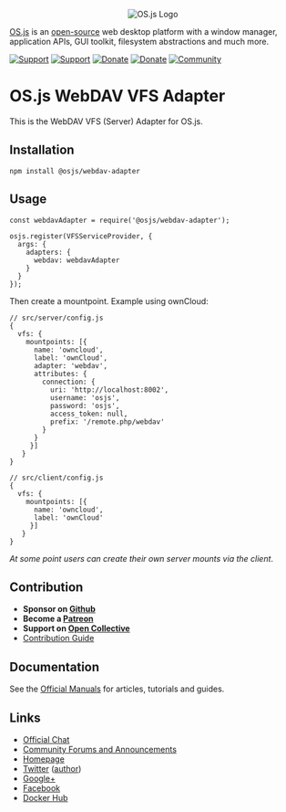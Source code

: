 <p align="center">
  <img alt="OS.js Logo" src="https://raw.githubusercontent.com/os-js/gfx/master/logo-big.png" />
</p>

[OS.js](https://www.os-js.org/) is an [open-source](https://raw.githubusercontent.com/os-js/OS.js/master/LICENSE) web desktop platform with a window manager, application APIs, GUI toolkit, filesystem abstractions and much more.

[![Support](https://img.shields.io/badge/patreon-support-orange.svg)](https://www.patreon.com/user?u=2978551&ty=h&u=2978551)
[![Support](https://img.shields.io/badge/opencollective-donate-red.svg)](https://opencollective.com/osjs)
[![Donate](https://img.shields.io/badge/liberapay-donate-yellowgreen.svg)](https://liberapay.com/os-js/)
[![Donate](https://img.shields.io/badge/paypal-donate-yellow.svg)](https://paypal.me/andersevenrud)
[![Community](https://img.shields.io/badge/join-community-green.svg)](https://community.os-js.org/)

# OS.js WebDAV VFS Adapter

This is the WebDAV VFS (Server) Adapter for OS.js.

## Installation

```
npm install @osjs/webdav-adapter
```

## Usage

```
const webdavAdapter = require('@osjs/webdav-adapter');

osjs.register(VFSServiceProvider, {
  args: {
    adapters: {
      webdav: webdavAdapter
    }
  }
});
```

Then create a mountpoint. Example using ownCloud:

```
// src/server/config.js
{
  vfs: {
    mountpoints: [{
      name: 'owncloud',
      label: 'ownCloud',
      adapter: 'webdav',
      attributes: {
        connection: {
          uri: 'http://localhost:8002',
          username: 'osjs',
          password: 'osjs',
          access_token: null,
          prefix: '/remote.php/webdav'
        }
      }
     }]
   }
}

// src/client/config.js
{
  vfs: {
    mountpoints: [{
      name: 'owncloud',
      label: 'ownCloud'
     }]
   }
}
```

*At some point users can create their own server mounts via the client*.

## Contribution

* **Sponsor on [Github](https://github.com/sponsors/andersevenrud)**
* **Become a [Patreon](https://www.patreon.com/user?u=2978551&ty=h&u=2978551)**
* **Support on [Open Collective](https://opencollective.com/osjs)**
* [Contribution Guide](https://github.com/os-js/OS.js/blob/master/CONTRIBUTING.md)

## Documentation

See the [Official Manuals](https://manual.os-js.org/) for articles, tutorials and guides.

## Links

* [Official Chat](https://gitter.im/os-js/OS.js)
* [Community Forums and Announcements](https://community.os-js.org/)
* [Homepage](https://os-js.org/)
* [Twitter](https://twitter.com/osjsorg) ([author](https://twitter.com/andersevenrud))
* [Google+](https://plus.google.com/b/113399210633478618934/113399210633478618934)
* [Facebook](https://www.facebook.com/os.js.org)
* [Docker Hub](https://hub.docker.com/u/osjs/)
